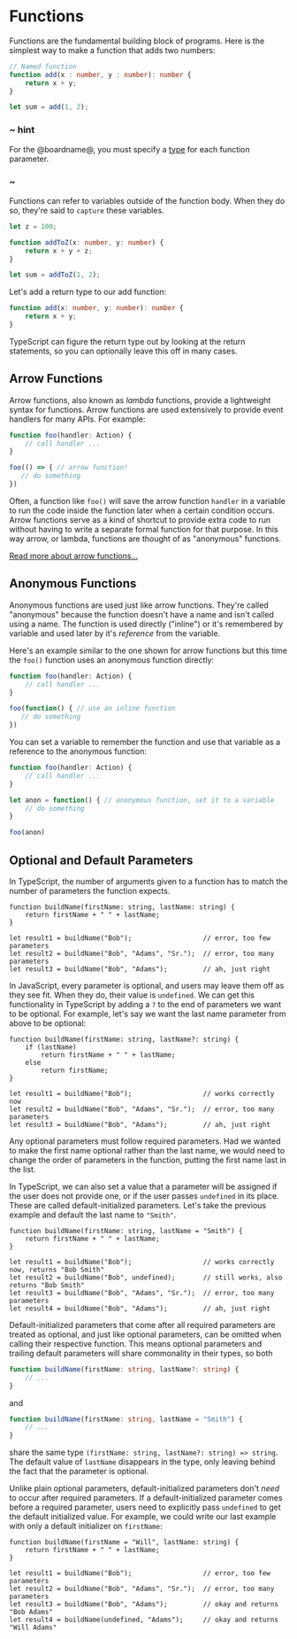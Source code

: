 # Functions

Functions are the fundamental building block of programs. Here is the simplest
way to make a function that adds two numbers:

```typescript
// Named function
function add(x : number, y : number): number {
    return x + y;
}

let sum = add(1, 2);
```

### ~ hint

For the @boardname@, you must specify a [type](/javascript/types) for each function parameter. 

### ~ 

Functions can refer to variables outside of the function body.
When they do so, they're said to `capture` these variables.

```typescript
let z = 100;

function addToZ(x: number, y: number) {
    return x + y + z;
}

let sum = addToZ(1, 2);
```

Let's add a return type to our add function:

```typescript
function add(x: number, y: number): number {
    return x + y;
}
```

TypeScript can figure the return type out by looking at the return statements, so you can optionally leave this off in many cases.

## Arrow Functions

Arrow functions, also known as _lambda_ functions, provide a lightweight syntax for functions. Arrow functions are used extensively to provide event handlers for many APIs. For example:

```typescript
function foo(handler: Action) {
    // call handler ...
}

foo(() => { // arrow function!
   // do something
})
```

Often, a function like ``foo()`` will save the arrow function ``handler`` in a variable to run the code inside the function later when a certain condition occurs. Arrow functions serve as a kind of shortcut to provide extra code to run without having to write a separate formal function for that purpose. In this way arrow, or lambda, functions are thought of as "anonymous" functions.

[Read more about arrow functions...](http://devdocs.io/javascript/functions/arrow_functions)

## Anonymous Functions

Anonymous functions are used just like arrow functions. They're called "anonymous" because the function doesn't have a name and isn't called using a name. The function is used directly ("inline") or it's remembered by variable and used later by it's _reference_ from the variable.

Here's an example similar to the one shown for arrow functions but this time the ``foo()`` function uses an anonymous function directly:

```typescript
function foo(handler: Action) {
    // call handler ...
}

foo(function() { // use an inline function
   // do something
})
```

You can set a variable to remember the function and use that variable as a reference to the anonymous function:

```typescript
function foo(handler: Action) {
    // call handler ...
}

let anon = function() { // anonymous function, set it to a variable
    // do something
}

foo(anon)
```

## Optional and Default Parameters

In TypeScript, the number of arguments given to a function has to match the number of parameters the function expects.

```typescript-ignore
function buildName(firstName: string, lastName: string) {
    return firstName + " " + lastName;
}

let result1 = buildName("Bob");                  // error, too few parameters
let result2 = buildName("Bob", "Adams", "Sr.");  // error, too many parameters
let result3 = buildName("Bob", "Adams");         // ah, just right
```

In JavaScript, every parameter is optional, and users may leave them off as they see fit.
When they do, their value is `undefined`.
We can get this functionality in TypeScript by adding a `?` to the end of parameters we want to be optional.
For example, let's say we want the last name parameter from above to be optional:

```typescript-ignore
function buildName(firstName: string, lastName?: string) {
    if (lastName)
        return firstName + " " + lastName;
    else
        return firstName;
}

let result1 = buildName("Bob");                  // works correctly now
let result2 = buildName("Bob", "Adams", "Sr.");  // error, too many parameters
let result3 = buildName("Bob", "Adams");         // ah, just right
```

Any optional parameters must follow required parameters.
Had we wanted to make the first name optional rather than the last name, we would need to change the order of parameters in the function, putting the first name last in the list.

In TypeScript, we can also set a value that a parameter will be assigned if the user does not provide one, or if the user passes `undefined` in its place.
These are called default-initialized parameters.
Let's take the previous example and default the last name to `"Smith"`.

```typescript-ignore
function buildName(firstName: string, lastName = "Smith") {
    return firstName + " " + lastName;
}

let result1 = buildName("Bob");                  // works correctly now, returns "Bob Smith"
let result2 = buildName("Bob", undefined);       // still works, also returns "Bob Smith"
let result3 = buildName("Bob", "Adams", "Sr.");  // error, too many parameters
let result4 = buildName("Bob", "Adams");         // ah, just right
```

Default-initialized parameters that come after all required parameters are treated as optional, and just like optional parameters, can be omitted when calling their respective function.
This means optional parameters and trailing default parameters will share commonality in their types, so both

```typescript
function buildName(firstName: string, lastName?: string) {
    // ...
}
```

and

```typescript
function buildName(firstName: string, lastName = "Smith") {
    // ...
}
```

share the same type `(firstName: string, lastName?: string) => string`.
The default value of `lastName` disappears in the type, only leaving behind the fact that the parameter is optional.

Unlike plain optional parameters, default-initialized parameters don't *need* to occur after required parameters.
If a default-initialized parameter comes before a required parameter, users need to explicitly pass `undefined` to get the default initialized value.
For example, we could write our last example with only a default initializer on `firstName`:

```typescript-ignore
function buildName(firstName = "Will", lastName: string) {
    return firstName + " " + lastName;
}

let result1 = buildName("Bob");                  // error, too few parameters
let result2 = buildName("Bob", "Adams", "Sr.");  // error, too many parameters
let result3 = buildName("Bob", "Adams");         // okay and returns "Bob Adams"
let result4 = buildName(undefined, "Adams");     // okay and returns "Will Adams"
```
